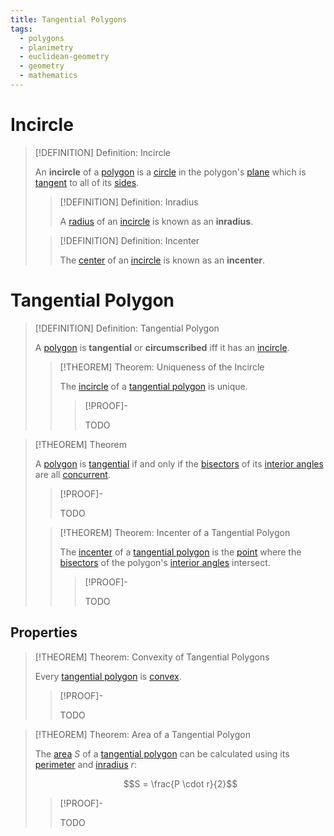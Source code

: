 ```yaml
---
title: Tangential Polygons
tags:
  - polygons
  - planimetry
  - euclidean-geometry
  - geometry
  - mathematics
---
```


# Incircle

>[!DEFINITION] Definition: Incircle
>
>An **incircle** of a [polygon](Polygons.md) is a [circle](../Plane%20Curves/Circles/Circle.md) in the polygon's [plane](../../Surfaces/Planes.md) which is [tangent](../Plane%20Curves/Circles/Configurations%20of%20Lines%20and%20Circles.md) to all of its [sides](Polygons.md).
>
>>[!DEFINITION] Definition: Inradius
>>
>>A [radius](../Plane%20Curves/Circles/Circle.md) of an [incircle](Tangential%20Polygons.md) is known as an **inradius**.
>>
>
>>[!DEFINITION] Definition: Incenter
>>
>>The [center](../Plane%20Curves/Circles/Circle.md) of an [incircle](Tangential%20Polygons.md) is known as an **incenter**.
>>
>

# Tangential Polygon

>[!DEFINITION] Definition: Tangential Polygon
>
>A [polygon](Polygons.md) is **tangential** or **circumscribed** iff it has an [incircle](Tangential%20Polygons.md).
>
>>[!THEOREM] Theorem: Uniqueness of the Incircle
>>
>>The [incircle](Tangential%20Polygons.md) of a [tangential polygon](Tangential%20Polygon.md) is unique.
>>
>>>[!PROOF]-
>>>
>>>TODO
>>>
>>
>

>[!THEOREM] Theorem
>
>A [polygon](Polygons.md) is [tangential](Tangential%20Polygons.md) if and only if the [bisectors](../../Angles/Plane%20Angles/Angle%20Bisector%20of%20a%20Plane%20Angle.md) of its [interior angles](Polygons.md) are all [concurrent](../../Curves/Straight%20Lines/Concurrent%20Lines.md).
>
>>[!PROOF]-
>>
>>TODO
>>
>
>>[!THEOREM] Theorem: Incenter of a Tangential Polygon
>>
>>The [incenter](Tangential%20Polygons.md) of a [tangential polygon](Tangential%20Polygons.md) is the [point](../../Euclidean%20Space/Points%20vs%20Vectors/index.md) where the [bisectors](../../Angles/Plane%20Angles/Angle%20Bisector%20of%20a%20Plane%20Angle.md) of the polygon's [interior angles](Polygons.md) intersect.
>>
>>>[!PROOF]-
>>>
>>>TODO
>>>
>>
>

## Properties

>[!THEOREM] Theorem: Convexity of Tangential Polygons
>
>Every [tangential polygon](Tangential%20Polygons.md) is [convex](Convex%20Polygons/Convex%20Polygon.md).
>
>>[!PROOF]-
>>
>>TODO
>>
>

>[!THEOREM] Theorem: Area of a Tangential Polygon
>
>The [area](Polygons.md) $S$ of a [tangential polygon](Tangential%20Polygons.md) can be calculated using its [perimeter](Polygons.md) and [inradius](Tangential%20Polygons.md) $r$:
>
>$$S = \frac{P \cdot r}{2}$$
>
>>[!PROOF]-
>>
>>TODO
>>
>